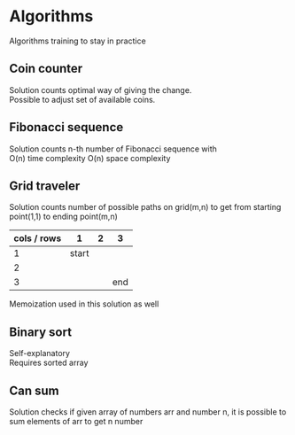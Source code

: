 # Algorithms
Algorithms training to stay in practice

## Coin counter
Solution counts optimal way of giving the change.  
Possible to adjust set of available coins.

## Fibonacci sequence
Solution counts n-th number of Fibonacci sequence with  
O(n) time complexity
O(n) space complexity

## Grid traveler
Solution counts number of possible paths on grid(m,n) to get from starting point(1,1) to ending point(m,n)

cols / rows |1 | 2 | 3 
---|---|---|---|
1 |start| | |
2 |
3 | | |end

Memoization used in this solution as well

## Binary sort
Self-explanatory  
Requires sorted array

## Can sum
Solution checks if given array of numbers arr and number n, it is possible to sum elements of arr to get n number
